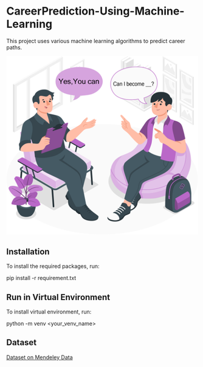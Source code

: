 # CareerPrediction-Using-Machine-Learning
This project uses various machine learning algorithms to predict career paths.

![Example Image](images/Picture1.png) 
## Installation

To install the required packages, run:

pip install -r requirement.txt
## Run in Virtual Environment

To install virtual environment, run:

python -m venv <your_venv_name>

## Dataset
[Dataset on Mendeley Data](https://data.mendeley.com/datasets/5z68cvxssn/1)
 
